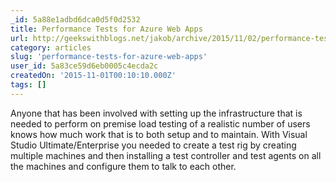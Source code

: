 ```yaml
---
_id: 5a88e1adbd6dca0d5f0d2532
title: Performance Tests for Azure Web Apps
url: http://geekswithblogs.net/jakob/archive/2015/11/02/performance-tests-for-azure-web-apps.aspx
category: articles
slug: 'performance-tests-for-azure-web-apps'
user_id: 5a83ce59d6eb0005c4ecda2c
createdOn: '2015-11-01T00:10:10.000Z'
tags: []
---
```


Anyone that has been involved with setting up the infrastructure that is needed to perform on premise load testing of a realistic number of users knows how much work that is to both setup and to maintain. With Visual Studio Ultimate/Enterprise you needed to create a test rig by creating multiple machines and then installing a test controller and test agents on all the machines and configure them to talk to each other.
